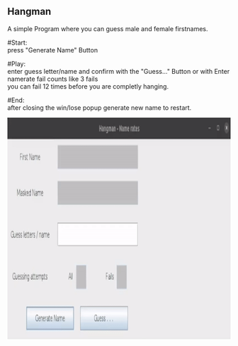 ## Hangman
A simple Program where you can guess male and female firstnames.  
  
#Start:  
press "Generate Name" Button  
  
#Play:  
enter guess letter/name and confirm with the "Guess..." Button or with Enter  
namerate fail counts like 3 fails  
you can fail 12 times before you are completly hanging.  

#End:  
after closing the win/lose popup generate new name to restart.

<img src="https://github.com/FOswald86/Hangman/blob/main/Hangman.gif" width="800" height="500" />


